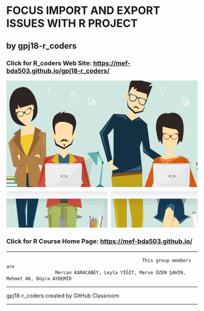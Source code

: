 # FOCUS IMPORT AND EXPORT ISSUES WITH R PROJECT  
## by gpj18-r_coders


### Click for R_coders Web Site: https://mef-bda503.github.io/gpj18-r_coders/

![alt text](https://github.com/MEF-BDA503/gpj18-r_coders/blob/master/img/R_developers.jpg)

### Click for R Course Home Page: https://mef-bda503.github.io/


***

                                                      This group members are
                      Mercan KARACABEY, Leyla YİĞİT, Merve ÖZEN ŞAHİN, Mehmet AK, Büşra AYDEMİR


***
gpj18-r_coders created by GitHub Classroom
***
